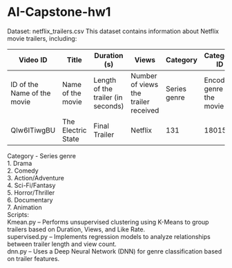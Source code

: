 # AI-Capstone-hw1
Dataset: netflix_trailers.csv
This dataset contains information about Netflix movie trailers, including:
  
| Video ID  | Title  | Duration (s) | Views   | Category        | Category ID | Like Rate | Comment Rate |
|-----------|----------------------------------------------|-------------|---------|----------------|-------------|------------|--------------|
| ID of the Name of the movie | Name of the movie | Length of the trailer (in seconds) | Number of views the trailer received | Series genre | Encoded genre of the movie | Ratio of likes to total interactions | Ratio of comment to total interactions |
| QIw6ITiwgBU | The Electric State | Final Trailer | Netflix | 131 | 1801529 | Sci-Fi/Fantasy | 4 | 0.8 | 0.09 |  
Category - Series genre  
              1. Drama\
              2. Comedy\
              3. Action/Adventure\
              4. Sci-Fi/Fantasy\
              5. Horror/Thriller\
              6. Documentary\
              7. Animation\
Scripts:  
Kmean.py – Performs unsupervised clustering using K-Means to group trailers based on Duration, Views, and Like Rate.  
supervised.py – Implements regression models to analyze relationships between trailer length and view count.  
dnn.py – Uses a Deep Neural Network (DNN) for genre classification based on trailer features.  
